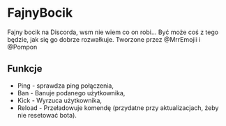 # FajnyBocik
Fajny bocik na Discorda, wsm nie wiem co on robi... Być może coś z tego będzie, jak się go dobrze rozwałkuje.
Tworzone przez @MrrEmojii i @Pompon

## Funkcje
- Ping - sprawdza ping połączenia,
- Ban - Banuje podanego użytkownika,
- Kick - Wyrzuca użytkownika,
- Reload - Przeładowuje komendę (przydatne przy aktualizacjach, żeby nie resetować bota).
